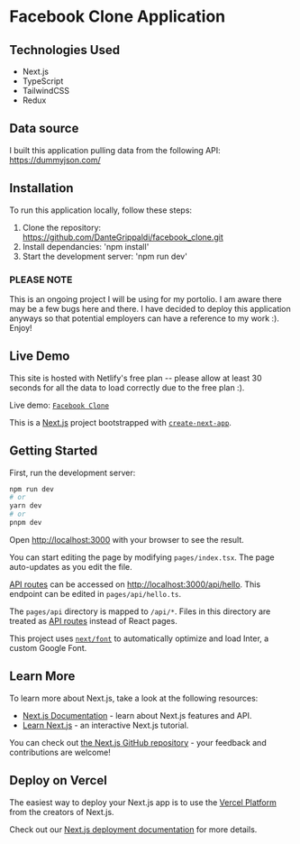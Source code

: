 # Facebook Clone Application

## Technologies Used

* Next.js
* TypeScript
* TailwindCSS
* Redux

## Data source
I built this application pulling data from the following API: https://dummyjson.com/

## Installation 
To run this application locally, follow these steps: 
1. Clone the repository: https://github.com/DanteGrippaldi/facebook_clone.git
2. Install dependancies: 'npm install'
3. Start the development server: 'npm run dev'

### PLEASE NOTE

This is an ongoing project I will be using for my portolio. I am aware there may be a few bugs here and there. I have decided to deploy this application anyways so that potential employers can have a reference to my work :). Enjoy!

## Live Demo

This site is hosted with Netlify's free plan -- please allow at least 30 seconds for all the data to load correctly due to the free plan :).

Live demo: [`Facebook Clone`](https://effervescent-creponne-402ec4.netlify.app/)

This is a [Next.js](https://nextjs.org/) project bootstrapped with [`create-next-app`](https://github.com/vercel/next.js/tree/canary/packages/create-next-app).

## Getting Started

First, run the development server:

```bash
npm run dev
# or
yarn dev
# or
pnpm dev
```

Open [http://localhost:3000](http://localhost:3000) with your browser to see the result.

You can start editing the page by modifying `pages/index.tsx`. The page auto-updates as you edit the file.

[API routes](https://nextjs.org/docs/api-routes/introduction) can be accessed on [http://localhost:3000/api/hello](http://localhost:3000/api/hello). This endpoint can be edited in `pages/api/hello.ts`.

The `pages/api` directory is mapped to `/api/*`. Files in this directory are treated as [API routes](https://nextjs.org/docs/api-routes/introduction) instead of React pages.

This project uses [`next/font`](https://nextjs.org/docs/basic-features/font-optimization) to automatically optimize and load Inter, a custom Google Font.

## Learn More

To learn more about Next.js, take a look at the following resources:

- [Next.js Documentation](https://nextjs.org/docs) - learn about Next.js features and API.
- [Learn Next.js](https://nextjs.org/learn) - an interactive Next.js tutorial.

You can check out [the Next.js GitHub repository](https://github.com/vercel/next.js/) - your feedback and contributions are welcome!

## Deploy on Vercel

The easiest way to deploy your Next.js app is to use the [Vercel Platform](https://vercel.com/new?utm_medium=default-template&filter=next.js&utm_source=create-next-app&utm_campaign=create-next-app-readme) from the creators of Next.js.

Check out our [Next.js deployment documentation](https://nextjs.org/docs/deployment) for more details.
